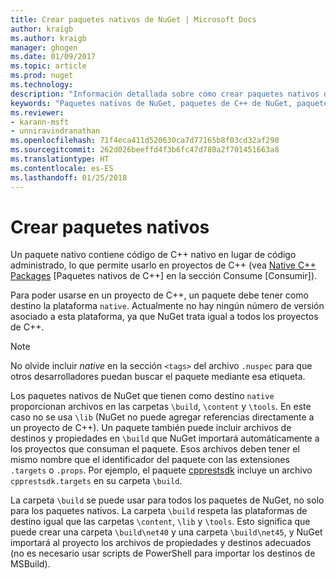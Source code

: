 ```yaml
---
title: Crear paquetes nativos de NuGet | Microsoft Docs
author: kraigb
ms.author: kraigb
manager: ghogen
ms.date: 01/09/2017
ms.topic: article
ms.prod: nuget
ms.technology: 
description: "Información detallada sobre cómo crear paquetes nativos de NuGet que contengan código de C++ en lugar de tener código administrado, para usarlos en proyectos de C++."
keywords: "Paquetes nativos de NuGet, paquetes de C++ de NuGet, paquetes de código nativo, destino de los proyectos de C++"
ms.reviewer:
- karann-msft
- unniravindranathan
ms.openlocfilehash: 71f4eca411d520630ca7d77165b8f03cd32af290
ms.sourcegitcommit: 262d026beeffd4f3b6fc47d780a2f701451663a8
ms.translationtype: HT
ms.contentlocale: es-ES
ms.lasthandoff: 01/25/2018
---
```

# <a name="creating-native-packages"></a>Crear paquetes nativos

Un paquete nativo contiene código de C++ nativo en lugar de código administrado, lo que permite usarlo en proyectos de C++ (vea [Native C++ Packages](../consume-packages/finding-and-choosing-packages.md#native-cpp-packages) [Paquetes nativos de C++] en la sección Consume [Consumir]).

Para poder usarse en un proyecto de C++, un paquete debe tener como destino la plataforma `native`. Actualmente no hay ningún número de versión asociado a esta plataforma, ya que NuGet trata igual a todos los proyectos de C++.

> [!Note]
> No olvide incluir *native* en la sección `<tags>` del archivo `.nuspec` para que otros desarrolladores puedan buscar el paquete mediante esa etiqueta.

Los paquetes nativos de NuGet que tienen como destino `native` proporcionan archivos en las carpetas `\build`, `\content` y `\tools`. En este caso no se usa `\lib` (NuGet no puede agregar referencias directamente a un proyecto de C++). Un paquete también puede incluir archivos de destinos y propiedades en `\build` que NuGet importará automáticamente a los proyectos que consuman el paquete. Esos archivos deben tener el mismo nombre que el identificador del paquete con las extensiones `.targets` o `.props`. Por ejemplo, el paquete [cpprestsdk](https://nuget.org/packages/cpprestsdk/) incluye un archivo `cpprestsdk.targets` en su carpeta `\build`.

La carpeta `\build` se puede usar para todos los paquetes de NuGet, no solo para los paquetes nativos. La carpeta `\build` respeta las plataformas de destino igual que las carpetas `\content`, `\lib` y `\tools`. Esto significa que puede crear una carpeta `\build\net40` y una carpeta `\build\net45`, y NuGet importará al proyecto los archivos de propiedades y destinos adecuados (no es necesario usar scripts de PowerShell para importar los destinos de MSBuild).
